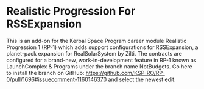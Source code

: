# Realistic Progression For RSSExpansion
 This is an add-on for the Kerbal Space Program career module Realistic Progression 1 (RP-1) which adds support configurations for RSSExpansion, a planet-pack expansion for RealSolarSystem by Zilti. The contracts are configured for a brand-new, work-in-development feature in RP-1 known as LaunchComplex & Programs under the branch name NotBudgets. Go here to install the branch on GitHub: https://github.com/KSP-RO/RP-0/pull/1696#issuecomment-1160146370 and select the newest edit.
